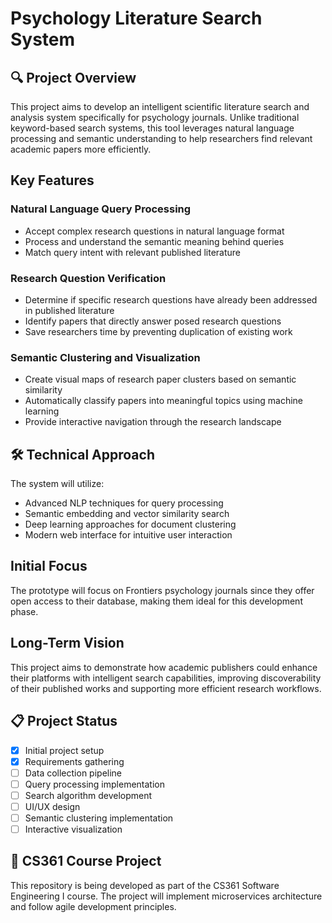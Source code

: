 # Psychology Literature Search System

## 🔍 Project Overview
This project aims to develop an intelligent scientific literature search and analysis system specifically for psychology journals. Unlike traditional keyword-based search systems, this tool leverages natural language processing and semantic understanding to help researchers find relevant academic papers more efficiently.

## Key Features

### Natural Language Query Processing
- Accept complex research questions in natural language format
- Process and understand the semantic meaning behind queries
- Match query intent with relevant published literature

### Research Question Verification
- Determine if specific research questions have already been addressed in published literature
- Identify papers that directly answer posed research questions
- Save researchers time by preventing duplication of existing work

### Semantic Clustering and Visualization
- Create visual maps of research paper clusters based on semantic similarity
- Automatically classify papers into meaningful topics using machine learning
- Provide interactive navigation through the research landscape

## 🛠️ Technical Approach
The system will utilize:
- Advanced NLP techniques for query processing
- Semantic embedding and vector similarity search
- Deep learning approaches for document clustering
- Modern web interface for intuitive user interaction

##  Initial Focus
The prototype will focus on Frontiers psychology journals since they offer open access to their database, making them ideal for this development phase.

## Long-Term Vision
This project aims to demonstrate how academic publishers could enhance their platforms with intelligent search capabilities, improving discoverability of their published works and supporting more efficient research workflows.

## 📋 Project Status
- [x] Initial project setup
- [x] Requirements gathering
- [ ] Data collection pipeline
- [ ] Query processing implementation
- [ ] Search algorithm development
- [ ] UI/UX design
- [ ] Semantic clustering implementation
- [ ] Interactive visualization

## 📝 CS361 Course Project
This repository is being developed as part of the CS361 Software Engineering I course. The project will implement microservices architecture and follow agile development principles.
